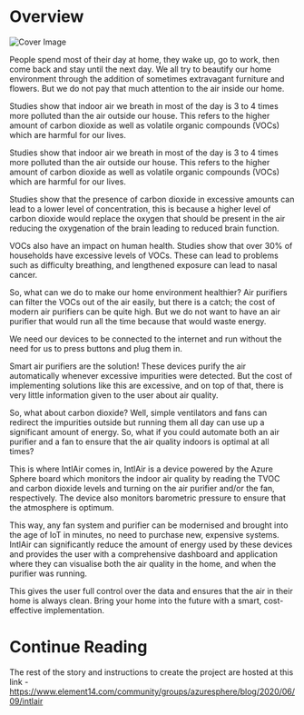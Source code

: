 # Overview
![Cover Image](https://github.com/Andrei-Florian/IntlAir/blob/master/img/Cover%20Image.jpg)

People spend most of their day at home, they wake up, go to work, then come back and stay until the next day. We all try to beautify our home environment through the addition of sometimes extravagant furniture and flowers. But we do not pay that much attention to the air inside our home.

Studies show that indoor air we breath in most of the day is 3 to 4 times more polluted than the air outside our house. This refers to the higher amount of carbon dioxide as well as volatile organic compounds (VOCs) which are harmful for our lives.

Studies show that indoor air we breath in most of the day is 3 to 4 times more polluted than the air outside our house. This refers to the higher amount of carbon dioxide as well as volatile organic compounds (VOCs) which are harmful for our lives.

Studies show that the presence of carbon dioxide in excessive amounts can lead to a lower level of concentration, this is because a higher level of carbon dioxide would replace the oxygen that should be present in the air reducing the oxygenation of the brain leading to reduced brain function.

VOCs also have an impact on human health. Studies show that over 30% of households have excessive levels of VOCs. These can lead to problems such as difficulty breathing, and lengthened exposure can lead to nasal cancer.

So, what can we do to make our home environment healthier? Air purifiers can filter the VOCs out of the air easily, but there is a catch; the cost of modern air purifiers can be quite high. But we do not want to have an air purifier that would run all the time because that would waste energy.

We need our devices to be connected to the internet and run without the need for us to press buttons and plug them in.

Smart air purifiers are the solution! These devices purify the air automatically whenever excessive impurities were detected. But the cost of implementing solutions like this are excessive, and on top of that, there is very little information given to the user about air quality.

So, what about carbon dioxide? Well, simple ventilators and fans can redirect the impurities outside but running them all day can use up a significant amount of energy. So, what if you could automate both an air purifier and a fan to ensure that the air quality indoors is optimal at all times?

This is where IntlAir comes in, IntlAir is a device powered by the Azure Sphere board which monitors the indoor air quality by reading the TVOC and carbon dioxide levels and turning on the air purifier and/or the fan, respectively. The device also monitors barometric pressure to ensure that the atmosphere is optimum.

This way, any fan system and purifier can be modernised and brought into the age of IoT in minutes, no need to purchase new, expensive systems. IntlAir can significantly reduce the amount of energy used by these devices and provides the user with a comprehensive dashboard and application where they can visualise both the air quality in the home, and when the purifier was running.

This gives the user full control over the data and ensures that the air in their home is always clean. Bring your home into the future with a smart, cost-effective implementation.

# Continue Reading
The rest of the story and instructions to create the project are hosted at this link - https://www.element14.com/community/groups/azuresphere/blog/2020/06/09/intlair
